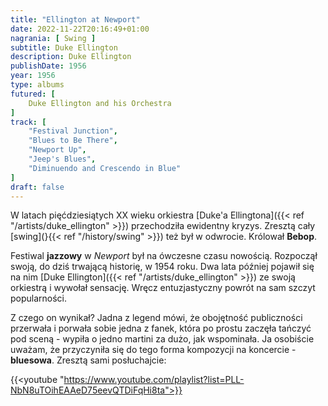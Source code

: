 ```yaml
---
title: "Ellington at Newport"
date: 2022-11-22T20:16:49+01:00
nagrania: [ Swing ]
subtitle: Duke Ellington
description: Duke Ellington
publishDate: 1956
year: 1956
type: albums
futured: [
    Duke Ellington and his Orchestra
]
track: [
    "Festival Junction",
    "Blues to Be There",
    "Newport Up",
    "Jeep's Blues",
    "Diminuendo and Crescendo in Blue"
]
draft: false
---
```

W latach pięćdziesiątych XX wieku orkiestra [Duke'a Ellingtona]({{< ref "/artists/duke_ellington" >}}) przechodziła
ewidentny kryzys. Zresztą cały [swing](}{{< ref "/history/swing" >}}) też był w odwrocie. Królował __Bebop__.

Festiwal __jazzowy__ w _Newport_ był na ówczesne czasu nowością. Rozpoczął swoją, do dziś trwającą historię, w 1954 roku.
Dwa lata później pojawił się na nim [Duke Ellington]({{< ref "/artists/duke_ellington" >}}) ze swoją orkiestrą i wywołał sensację.
Wręcz entuzjastyczny powrót na sam szczyt popularności.

Z czego on wynikał? Jadna z legend mówi, że obojętność publiczności przerwała i porwała sobie jedna z fanek, która po prostu
zaczęła tańczyć pod sceną - wypiła o jedno martini za dużo, jak wspominała. Ja osobiście uważam, że przyczyniła się do tego forma
kompozycji na koncercie - __bluesowa__. Zresztą sami posłuchajcie:

{{<youtube "https://www.youtube.com/playlist?list=PLL-NbN8uTOihEAAeD75eevQTDiFqHi8ta">}}
